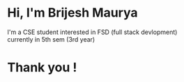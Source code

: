# Hi, I'm Brijesh Maurya 
I'm a CSE student interested in FSD (full stack devlopment) <br>
currently in 5th sem (3rd year) <br>
# Thank you !

